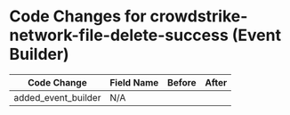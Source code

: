 # Code Changes for crowdstrike-network-file-delete-success (Event Builder)

| Code Change | Field Name | Before | After |
|-------------|------------|--------|-------|
| added_event_builder | N/A |  |  |